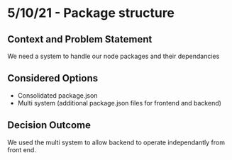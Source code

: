 # 5/10/21 - Package structure
## Context and Problem Statement

We need a system to handle our node packages and their dependancies

## Considered Options

* Consolidated package.json
* Multi system (additional package.json files for frontend and backend)

## Decision Outcome

We used the multi system to allow backend to operate independantly from front end.
